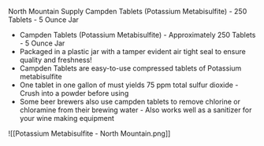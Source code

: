 North Mountain Supply Campden Tablets (Potassium Metabisulfite) - 250 Tablets - 5 Ounce Jar

-   Campden Tablets (Potassium Metabisulfite) - Approximately 250 Tablets - 5 Ounce Jar
-   Packaged in a plastic jar with a tamper evident air tight seal to ensure quality and freshness!
-   Campden Tablets are easy-to-use compressed tablets of Potassium metabisulfite
-   One tablet in one gallon of must yields 75 ppm total sulfur dioxide - Crush into a powder before using
-   Some beer brewers also use campden tablets to remove chlorine or chloramine from their brewing water - Also works well as a sanitizer for your wine making equipment

![[Potassium Metabisulfite - North Mountain.png]]
